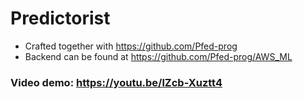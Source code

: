 # Predictorist

- Crafted together with https://github.com/Pfed-prog
- Backend can be found at https://github.com/Pfed-prog/AWS_ML

### Video demo: https://youtu.be/lZcb-Xuztt4
